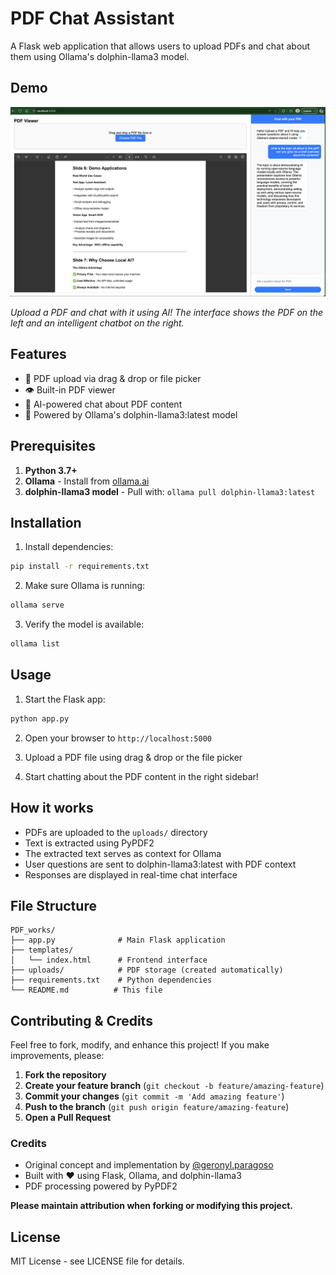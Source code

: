 # PDF Chat Assistant

A Flask web application that allows users to upload PDFs and chat about them using Ollama's dolphin-llama3 model.

## Demo

<a href="#"><img src="https://github.com/fightTone/Ask_AI_about_PDF/blob/master/sample_images/image.png"/></a>

*Upload a PDF and chat with it using AI! The interface shows the PDF on the left and an intelligent chatbot on the right.*

## Features

- 📄 PDF upload via drag & drop or file picker
- 👁️ Built-in PDF viewer
- 💬 AI-powered chat about PDF content
- 🐬 Powered by Ollama's dolphin-llama3:latest model

## Prerequisites

1. **Python 3.7+**
2. **Ollama** - Install from [ollama.ai](https://ollama.ai)
3. **dolphin-llama3 model** - Pull with: `ollama pull dolphin-llama3:latest`

## Installation

1. Install dependencies:
```bash
pip install -r requirements.txt
```

2. Make sure Ollama is running:
```bash
ollama serve
```

3. Verify the model is available:
```bash
ollama list
```

## Usage

1. Start the Flask app:
```bash
python app.py
```

2. Open your browser to `http://localhost:5000`

3. Upload a PDF file using drag & drop or the file picker

4. Start chatting about the PDF content in the right sidebar!

## How it works

- PDFs are uploaded to the `uploads/` directory
- Text is extracted using PyPDF2
- The extracted text serves as context for Ollama
- User questions are sent to dolphin-llama3:latest with PDF context
- Responses are displayed in real-time chat interface

## File Structure

```
PDF_works/
├── app.py              # Main Flask application
├── templates/
│   └── index.html      # Frontend interface
├── uploads/            # PDF storage (created automatically)
├── requirements.txt    # Python dependencies
└── README.md          # This file
```

## Contributing & Credits

Feel free to fork, modify, and enhance this project! If you make improvements, please:

1. **Fork the repository**
2. **Create your feature branch** (`git checkout -b feature/amazing-feature`)
3. **Commit your changes** (`git commit -m 'Add amazing feature'`)
4. **Push to the branch** (`git push origin feature/amazing-feature`)
5. **Open a Pull Request**

### Credits
- Original concept and implementation by [@geronyl.paragoso](https://github.com/geronyl.paragoso)
- Built with ❤️ using Flask, Ollama, and dolphin-llama3
- PDF processing powered by PyPDF2

**Please maintain attribution when forking or modifying this project.**

## License

MIT License - see LICENSE file for details.